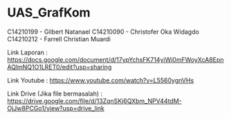 # UAS_GrafKom

C14210199 - Gilbert Natanael
C14210090 - Christofer Oka Widagdo
C14210212 - Farrell Christian Muardi

Link Laporan : https://docs.google.com/document/d/17ypYchsFK714yiWi0mFWoyXcA8EpnAQlmNQ1O1LRET0/edit?usp=sharing

Link Youtube : https://www.youtube.com/watch?v=L5560ygnVHs

Link Drive (Jika file bermasalah) : https://drive.google.com/file/d/13ZqnSKj6QXbm_NPV44tdM-OjJw8PCGo1/view?usp=drive_link
